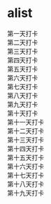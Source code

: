 # alist 
第一天打卡 <br/>
第二天打卡 <br/>
第三天打卡 <br/>
第四天打卡 <br/>
第五天打卡 <br/>
第六天打卡 <br/>
第七天打卡 <br/>
第八天打卡 <br/>
第九天打卡 <br/>
第十天打卡 <br/>
第十一天打卡 <br/>
第十二天打卡 <br/>
第十三天打卡 <br/>
第十四天打卡 <br/>
第十五天打卡 <br/>
第十六天打卡 <br/>
第十七天打卡 <br/>
第十八天打卡 <br/>
第十九天打卡 <br/>